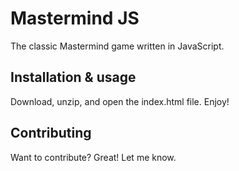Mastermind JS
=============

The classic Mastermind game written in JavaScript.


Installation & usage
--------------------

Download, unzip, and open the index.html file. Enjoy!


Contributing
------------

Want to contribute? Great! Let me know.
